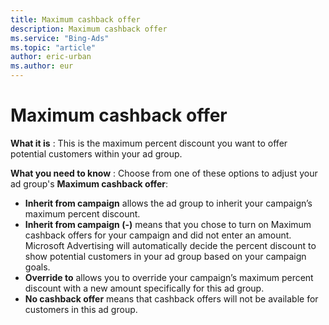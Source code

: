 ```yaml
---
title: Maximum cashback offer
description: Maximum cashback offer
ms.service: "Bing-Ads"
ms.topic: "article"
author: eric-urban
ms.author: eur
---
```


# Maximum cashback offer

**What it is** : This is the maximum percent discount you want to offer potential customers within your ad group.

**What you need to know** : Choose from one of these options to adjust your ad group's **Maximum cashback offer**:

- **Inherit from campaign** allows the ad group to inherit your campaign’s maximum percent discount.
- **Inherit from campaign (-)** means that you chose to turn on Maximum cashback offers for your campaign and did not enter an amount. Microsoft Advertising will automatically decide the percent discount to show potential customers in your ad group based on your campaign goals.
- **Override to** allows you to override your campaign’s maximum percent discount with a new amount specifically for this ad group.
- **No cashback offer** means that cashback offers will not be available for customers in this ad group.


